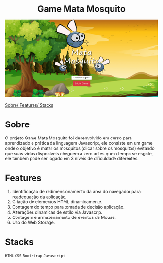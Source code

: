 <h1 align="center">Game Mata Mosquito</h1>



<img src="./imagens/mata-mosquito.gif"/>

<a href="#sobre" >Sobre/ </a>
<a href="#features" >Features/ </a>
<a href="#Stacks" >Stacks</a>



# Sobre

O projeto Game Mata Mosquito foi desenvolvido em curso para aprendizado e prática da linguagem Javascript, ele consiste em um game onde o objetivo é matar os mosquitos (clicar sobre os mosquitos) evitando que suas vidas disponíveis cheguem a zero antes que o tempo se esgote, ele também pode ser jogado em 3 níveis de dificuldade diferentes.


# Features

1. Identificação de redimensionamento da area do navegador para readequação da aplicação.
2. Criação de elementos HTML dinamicamente.
3. Contagem do tempo para tomada de decisão aplicação.
4. Alterações dinamicas de estilo via Javascrip.
5. Contagem e armazenamento de eventos de Mouse.
6. Uso do Web Storage.


# Stacks 
`HTML`
`CSS`
`Bootstrap`
`Javascript`
